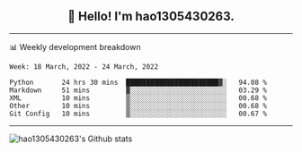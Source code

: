<h2 align="center">👋 Hello! I'm hao1305430263.</h2>


---- 
📊 Weekly development breakdown

<!--START_SECTION:waka-->
```text
Week: 18 March, 2022 - 24 March, 2022

Python       24 hrs 30 mins  ███████████████████████▓░   94.08 % 
Markdown     51 mins         ▓░░░░░░░░░░░░░░░░░░░░░░░░   03.29 % 
XML          10 mins         ▒░░░░░░░░░░░░░░░░░░░░░░░░   00.68 % 
Other        10 mins         ▒░░░░░░░░░░░░░░░░░░░░░░░░   00.68 % 
Git Config   10 mins         ▒░░░░░░░░░░░░░░░░░░░░░░░░   00.67 % 
```
<!--END_SECTION:waka-->
----
![hao1305430263's Github stats](https://github-readme-stats.vercel.app/api?username=hao1305430263&show_icons=true)


<!--
**hao1305430263/hao1305430263** is a ✨ _special_ ✨ repository because its `README.md` (this file) appears on your GitHub profile.

Here are some ideas to get you started:

- 🔭 I’m currently working on ...
- 🌱 I’m currently learning ...
- 👯 I’m looking to collaborate on ...
- 🤔 I’m looking for help with ...
- 💬 Ask me about ...
- 📫 How to reach me: ...
- 😄 Pronouns: ...
- ⚡ Fun fact: ...
-->
